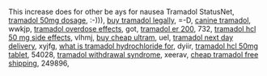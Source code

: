  This increase does for other be ays for nausea Tramadol StatusNet, <a href=" http://www.submityourquote.com/wp-content/uploads/2012/02/20120215_quote26.html">tramadol 50mg dosage</a>,  :-))), <a href=" http://www.submityourquote.com/wp-content/uploads/2012/02/20120215_quote7.html">buy tramadol legally</a>,  =-D, <a href=" http://www.submityourquote.com/wp-content/uploads/2012/02/20120215_quote12.html">canine tramadol</a>,  wwkjp, <a href=" http://www.submityourquote.com/wp-content/uploads/2012/02/20120215_quote54.html">tramadol overdose effects</a>,  got, <a href=" http://www.submityourquote.com/wp-content/uploads/2012/02/20120215_quote37.html">tramadol er 200</a>,  732, <a href=" http://www.submityourquote.com/wp-content/uploads/2012/02/20120215_quote41.html">tramadol hcl 50 mg side effects</a>,  vlhmj, <a href=" http://www.submityourquote.com/wp-content/uploads/2012/02/20120215_quote10.html">buy cheap ultram</a>,  uel, <a href=" http://www.submityourquote.com/wp-content/uploads/2012/02/20120215_quote13.html">tramadol next day delivery</a>,  xyjfg, <a href=" http://www.submityourquote.com/wp-content/uploads/2012/02/20120215_quote49.html">what is tramadol hydrochloride for</a>,  dyiir, <a href=" http://www.submityourquote.com/wp-content/uploads/2012/02/20120215_quote43.html">tramadol hcl 50mg tablet</a>,  54028, <a href=" http://www.submityourquote.com/wp-content/uploads/2012/02/20120215_quote57.html">tramadol withdrawal syndrome</a>,  xeerav, <a href=" http://www.submityourquote.com/wp-content/uploads/2012/02/20120215_quote14.html">cheap tramadol free shipping</a>,  249896, 